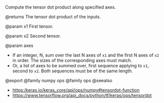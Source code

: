 Compute the tensor dot product along specified axes.

@returns
    The tensor dot product of the inputs.

@param x1
First tensor.

@param x2
Second tensor.

@param axes
- If an integer, N, sum over the last N axes of `x1` and the
  first N axes of `x2` in order. The sizes of the corresponding
  axes must match.
- Or, a list of axes to be summed over, first sequence applying
  to `x1`, second to `x2`. Both sequences must be of the
  same length.

@export
@family numpy ops
@family ops
@seealso
+ <https:/keras.io/keras_core/api/ops/numpy#tensordot-function>
+ <https://www.tensorflow.org/api_docs/python/tf/keras/ops/tensordot>

